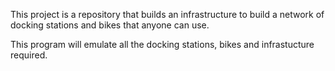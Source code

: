 This project is a repository that builds an infrastructure to build a network of docking stations and bikes that anyone can use.

This program will emulate all the docking stations, bikes and infrastucture required.